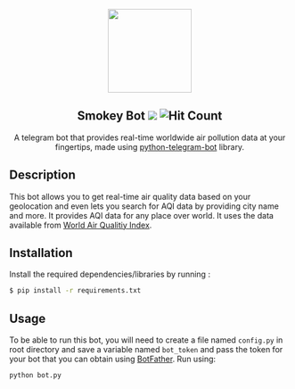 <p align="center">
<img src="https://cdn5.telesco.pe/file/i4lN6m05vKbmyD5WxUWbyGHr7Q_3Te69CVeMAN97KuSt7yloLspsAK0CMaKeSK7CRarccRg0xH1qOoBNOyS3g1j9cmkicSNFL_30unjhhSBjQLRr1xKiTUK3jQjuNo73f8nkzTA1OGCG2_ODSQwi8WoSWJxunkqXB1aS9epMXejnj4DIgfj3R0eOtbsHOvXealVvtNk-8FpD1BshWMTXzjfg9o1_EKUET9dNknnNROvMA46UhftK5gvibmNGnALXezK-SkbLVj16yzgY2pTyrObbeGvrV58orj2S83gBFbMG143DIQZrJzpIMJoR5LeLARiouz4lg6XUqtCOkN1MdA.jpg" height="150px">
  </p>

<h2 align="center"> Smokey Bot <img src="https://img.shields.io/website/https/evening-coast-69979.herokuapp.com?down_color=lightgrey&down_message=offline&label=bot&style=flat-square&up_color=blue&up_message=online">
<img src="http://hits.dwyl.io/udit-001/smokey-bot.svg" alt="Hit Count">
</h2>

<p align="center">
  A telegram bot that provides real-time worldwide air pollution data at your fingertips, made using <a href="https://python-telegram-bot.org/" rel="noopener noreferrer">python-telegram-bot</a> library.
</p>

## Description
This bot allows you to get real-time air quality data based on your geolocation and even lets you search for AQI data by providing city name and more. It provides AQI data for any place over world. It uses the data available from [World Air Qualitiy Index](https://waqi.info/).


## Installation
Install the required dependencies/libraries by running :

```bash
$ pip install -r requirements.txt
```

## Usage
To be able to run this bot, you will need to create a file named ``config.py`` in root directory and save a variable named `bot_token` and pass the token for your bot that you can obtain using [BotFather](https://t.me/BotFather).
Run using:

```bash
python bot.py
```
